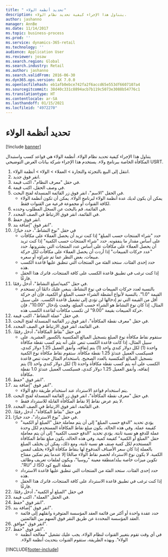 ```yaml
---
title: " تحديد أنظمة الولاء"
description: يتناول هذا الإجراء كيفية تحديد نظام الولاء.
author: jashanno
manager: AnnBe
ms.date: 11/14/2017
ms.topic: business-process
ms.prod: ''
ms.service: dynamics-365-retail
ms.technology: ''
audience: Application User
ms.reviewer: josaw
ms.search.region: Global
ms.search.industry: Retail
ms.author: jashanno
ms.search.validFrom: 2016-06-30
ms.dyn365.ops.version: AX 7.0.0
ms.openlocfilehash: eb1afb0ebce742fa2f6accd65e553df6607107a4
ms.sourcegitcommit: 38d40c331c8894acb7b119c5073e3088b54776c1
ms.translationtype: HT
ms.contentlocale: ar-SA
ms.lasthandoff: 01/15/2021
ms.locfileid: "4972270"
---
```

# <a name="define-loyalty-schemes"></a> تحديد أنظمة الولاء

[!include [banner](../includes/banner.md)]

يتناول هذا الإجراء كيفية تحديد نظام الولاء. أنظمة الولاء هي قواعد كسب واستبدال المكافأة الخاصة ببرنامج ولاء. يستخدم هذا الإجراء شركة بيانات العرض التوضيحي USRT.

1. انتقل إلى البيع بالتجزئة والتجارة > العملاء > الولاء > أنظمة الولاء.
2. انقر فوق جديد.
3. في حقل "‏‫معرف النظام‬"، اكتب قيمة.
4. في وصف الحقل، اكتب قيمة.
5. في الحقل "الاسم"، انقر فوق زر القائمة المنسدلة لفتح البحث.
    * يمكن أن يكون لديك عدة أنظمة الولاء لبرنامج الولاء. يمكن أن تكون أنظمة الولاء لكافة القنوات أو مجموعة فرعية من القنوات فقط.  
6. في القائمة، قم بالبحث عن السجل المطلوب وحدده.
7. في القائمة، انقر فوق الارتباط في الصف المحدد.
8. انقر فوق حفظ.
9. انقر فوق "إضافة بند".
10. في حقل "‏‫نوع النشاط."، حدد خيارًا.
    * حدد "‏‫شراء المنتجات حسب المبلغ‬" إذا كنت تريد أن يحصل العملاء على مكافآت على أساس مقدار ما ينفقونه. حدد "‏‫شراء المنتجات حسب الكمية‬" إذا كنت تريد أن يحصل العملاء على مكافآت على أساس عدد المنتجات التي يشترونها.  حدد "‏‫عدد حركات المبيعات‬" إذا أردت أن يحصل العملاء على مكافآت لكل حركة مبيعات، بغض النظر عما تم شراؤه أو سعره.  
    * حدد إحدى الفئات. ستحد الفئة من المنتجات التي تنطبق عليها قاعدة الكسب هذه.  
    * إذا كنت ترغب في تطبيق قاعدة الكسب على كافة المنتجات، فاترك هذا الحقل فارغًا.  
11. في حقل "‏‫كمية/مبلغ النشاط‬"، أدخل رقمًا.
    *  بالنسبة لعدد حركات المبيعات في نوع النشاط، ينبغي عليك دائمًا أن تستخدم القيمة "1.0". بالنسبة لأنواع أنشطة الشراء حسب المبلغ أو الكمية، فإن أي حركة أقل من القيمة التي تم إدخالها لن تؤدي إلى تشغيل قاعدة الكسب. على سبيل المثال، إذا كان نوع النشاط هو الشراء حسب المبلغ، وقمت بإدخال "10.00"، فإن حركة المبيعات بقيمة "9.00" لن تكسب مكافآت لقاعدة الكسب هذه.  
12. في حقل "‏‫عملة النشاط‬"، اكتب قيمة.
13. في حقل "معرف ‏‫نقطة المكافأة‬"، انقر فوق زر القائمة المنسدلة لفتح البحث.
14. في القائمة، انقر فوق الارتباط في الصف المحدد.
15. في حقل "‏‫نقاط المكافأة"، أدخل رقمًا.
    * ستقوم نقاط مكافأة نوع المبلغ بتسجيل المبالغ المكتسبة بالكسور العشرية. على سبيل المثال، إذا كانت قاعدة الكسب تنص على أنه يتم كسب نقطة مكافأة واحدة (1) لكل دولار كندي واحد (1) يتم إنفاقه، وأنفق العميل 1.25 دولار كندي، فسيكسب العميل عندئذٍ 1.25 نقطة مكافأة. ستقوم نقاط مكافأة نوع الكمية‬ بتسجيل المبالغ المكتسبة بالعدد الصحيح. باستخدام المثال حيث تنص قاعدة الكسب على أنه يتم كسب نقطة مكافأة واحدة (1) لكل دولار كندي واحد (1) يتم إنفاقه، وأنفق العميل 1.25 دولار كندي، فسيكسب العميل عندئذٍ 1.0 نقطة مكافأة.  
16. انقر فوق "حفظ".
17. انقر فوق "إضافة بند".
    * يتم استخدام قواعد الاسترداد‬ عند استخدام طريقة دفع الولاء.  
18. في حقل "معرف ‏‫نقطة المكافأة‬"، انقر فوق زر القائمة المنسدلة لفتح البحث.
    * لا يتم عرض نقاط إلا نقاط المكافأة القابلة للاسترداد فقط.  
19. في القائمة، انقر فوق الارتباط في الصف المحدد.
20. في حقل "‏‫نقاط المكافأة"، أدخل رقمًا.
21. في حقل "‏‫نوع الاسترداد‬"، حدد خيارًا.
    * يؤدي تحديد "‏‫الدفع حسب المبلغ" إلى أن يتم معاملة حقل "‏‫المبلغ أو الكمية" كقيمة عملة. وفي هذه الحالة، يكون مبلغ نقاط المكافأة المستخدم لكل وحدة عملة للدفع هو نسبة ثابتة. يؤدي تحديد "‏‫الدفع حسب الكمية‬" إلى أن يتم معاملة حقل "‏‫المبلغ أو الكمية" كقيمة كمية. وفي هذه الحالة، يكون مبلغ نقاط المكافأة المستخدم لكل كمية صنف هو نسبة ثابتة، ومع ذلك، يمكن أن يختلف المبلغ بالعملة إذا كان سعر الأصناف المدفوع لها بنقاط مكافأة الولاء يختلف لنفس الكمية. لا يكون نوع الاسترداد‬ لخصم نقاط الولاء صالحًا إلا عندما يتم تمكين مفتاح تكوين ميزات خاصة ببلد/منطقة معينة "روسيا"، ويكون لملفات تعريف وظائف نقطة البيع‬ كود ISO لـ "RU".  
    * حدد إحدى الفئات. ستحد الفئة من المنتجات التي تنطبق عليها قاعدة الاسترداد هذه.  
    * إذا كنت ترغب في تطبيق قاعدة الاسترداد على كافة المنتجات، فاترك هذا الحقل فارغًا.  
22. في حقل "‏‫المبلغ أو الكمية"، أدخل رقمًا.
23. في الحقل "العملة"، اكتب قيمة.
24. انقر فوق "حفظ".
25. انقر فوق "إضافة بند".
    * حدد عقدة واحدة أو أكثر من قائمة العقد المؤسسة المتوفرة وانقلهم إلى قائمة العقد المؤسسة المحددة عن طريق النقر فوق السهم بين القائمتين.  
26. انقر فوق "موافق".
27. انقر فوق "حفظ".
    * في أي وقت تقوم بتغيير القنوات لنظام الولاء، يجب عليك تشغيل "‏‫معالجة أنظمة الولاء". وبهذه الطريقة، ستقوم القنوات بتحديث أنظمة الولاء.  



[!INCLUDE[footer-include](../../includes/footer-banner.md)]